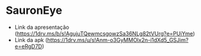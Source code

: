 # SauronEye


- Link da apresentação (https://1drv.ms/b/s!AgujuTQewmcsgowzSa36NLg82tVUrg?e=PUiYme)
- Link da apk (https://1drv.ms/u/s!Anm-o3GyMMOlx2n-i1dXd5_GSJim?e=eRgD7D)
